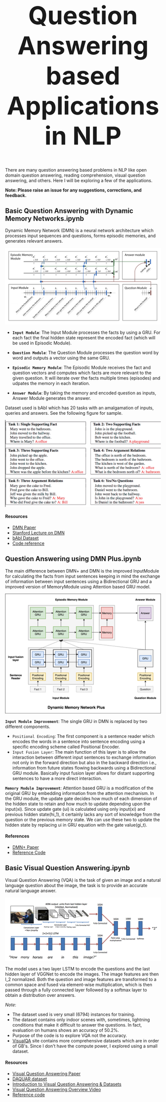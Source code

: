 <h1 align="center" style="font-size:80px">
    Question Answering based Applications in NLP
</h1>

There are many question answering based problems in NLP like open domain question answering, reading comprehension, visual question answering, and others. Here I will be exploring a few of the applications.

**Note: Please raise an issue for any suggestions, corrections, and feedback.**

## Basic Question Answering with Dynamic Memory Networks.ipynb

Dynamic Memory Network (DMN) is a neural network architecture which processes input sequences and questions, forms episodic memories, and generates relevant answers.

![dmn](../../assets/images/applications/question-answering/dmn.png)


- **`Input Module`**: The Input Module processes the facts by using a GRU. For each fact the final hidden state represent the encoded fact (which will be used in Episodic Module).

- **`Question Module`**: The Question Module processes the question word by word and outputs a vector using the same GRU.

- **`Episodic Memory Module`**: The Episodic Module receives the fact and question vectors and computes which facts are more relevant to the given question. It will iterate over the facts multiple times (episodes) and udpates the memory in each iteration.

- **`Answer Module`**: By taking the memory and encoded question as inputs, Answer Module generates the answer.

Dataset used is bAbI which has 20 tasks with an amalgamation of inputs, queries and answers. See the following figure for sample.

![babi](../../assets/images/applications/question-answering/babi.png)

#### Resources

- [DMN Paper](https://arxiv.org/pdf/1506.07285.pdf)
- [Stanford Lecture on DMN](https://www.youtube.com/watch?v=T3octNTE7Is)
- [bAbI Dataset](https://research.fb.com/downloads/babi/)
- [Code reference](https://github.com/DSKSD/DeepNLP-models-Pytorch)


## Question Answering using DMN Plus.ipynb

The main difference between DMN+ and DMN is the improved InputModule for calculating the facts from input sentences keeping in mind the exchange of information between input sentences using a Bidirectional GRU and a improved version of MemoryModule using Attention based GRU model.

![dmn](../../assets/images/applications/question-answering/dmn_plus.png)

**`Input Module Improvement`**: The single GRU in DMN is replaced by two different components.

- `Positional Encoding`: The first component is a sentence reader which encodes the words in a sentence into sentence encoding using a specific encoding scheme called Positional Encoder.
- `Input Fusion Layer`: The main function of this layer is to allow the interaction between different input sentences to exchange information not only in the forward direction but also in the backward direction i.e., information from future states flowing backwards using a Bidirectional GRU module. Basically input fusion layer allows for distant supporting sentences to have a more direct interaction.

**`Memory Module Improvement`**: Attention based GRU is a modification of the original GRU by embedding information from the attention mechanism. In the GRU module, the update gate decides how much of each dimension of the hidden state to retain and how much to update depending upon the input(xi). Since update gate (ui) is calculated using only input(xi) and previous hidden state(hi_1), it certainly lacks any sort of knowledge from the question or the previous memory state. We can use these two to update the hidden state by replacing ui in GRU equation with the gate value(gi_t).

#### References
- [DMN+ Paper](https://arxiv.org/pdf/1603.01417.pdf)
- [Reference Code](https://github.com/dandelin/Dynamic-memory-networks-plus-Pytorch/)


## Basic Visual Question Answering.ipynb

Visual Question Answering (VQA) is the task of given an image and a natural
language question about the image, the task is to provide an accurate natural language answer.


![vqa](../../assets/images/applications/question-answering/basic_vqa.png)

The model uses a two layer LSTM to encode the questions and the last hidden layer of VGGNet to encode the images. The image features are then l_2 normalized. Both the question and image features are transformed to a common space and fused via element-wise multiplication, which is then passed through a fully connected layer followed by a softmax layer to obtain a distribution over answers.

*Note*:
- The dataset used is very small (6794) instances for training.
- The dataset contains only indoor scenes with, sometimes, lightning conditions that make it difficult to answer the questions. In fact, evaluation on humans shows an accuracy of 50.2%.
- Purpose of the code is to explore VQA not the accuracy.
- [VisualQA](https://visualqa.org/) site contains more comprehensive datasets which are in order of GB's. Since I don't have the compute power, I explored using a small dataset.

#### Resources
- [Visual Question Answering Paper](https://arxiv.org/pdf/1505.00468.pdf)
- [DAQUAR dataset](https://www.mpi-inf.mpg.de/departments/computer-vision-and-machine-learning/research/vision-and-language/visual-turing-challenge/)
- [Introduction to Visual Question Answering & Datasets](https://tryolabs.com/blog/2018/03/01/introduction-to-visual-question-answering/)
- [Visual Question Answering Overview Video](https://www.youtube.com/watch?v=ElZADFTer4I)
- [Reference code](https://github.com/tbmoon/basic_vqa)